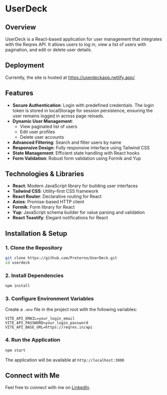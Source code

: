# UserDeck

## Overview
UserDeck is a React-based application for user management that integrates with the Reqres API. It allows users to log in, view a list of users with pagination, and edit or delete user details.

## Deployment
Currently, the site is hosted at https://userdeckapp.netlify.app/.

## Features
- **Secure Authentication**: Login with predefined credentials. The login token is stored in localStorage for session persistence, ensuring the user remains logged in across page reloads.
- **Dynamic User Management**: 
  - View paginated list of users
  - Edit user profiles 
  - Delete user accounts
- **Advanced Filtering**: Search and filter users by name
- **Responsive Design**: Fully responsive interface using Tailwind CSS
- **State Management**: Efficient state handling with React hooks
- **Form Validation**: Robust form validation using Formik and Yup

## Technologies & Libraries
- **React**: Modern JavaScript library for building user interfaces
- **Tailwind CSS**: Utility-first CSS framework
- **React Router**: Declarative routing for React
- **Axios**: Promise-based HTTP client
- **Formik**: Form library for React
- **Yup**: JavaScript schema builder for value parsing and validation
- **React Toastify**: Elegant notifications for React

## Installation & Setup

### 1. Clone the Repository
```bash
git clone https://github.com/Preterno/UserDeck.git
cd userdeck
```

### 2. Install Dependencies
```bash
npm install
```

### 3. Configure Environment Variables
Create a `.env` file in the project root with the following variables:
```
VITE_API_EMAIL=your_login_email
VITE_API_PASSWORD=your_login_password
VITE_API_BASE_URL=https://reqres.in/api
```

### 4. Run the Application
```bash
npm start
```
The application will be available at `http://localhost:3000`

## Connect with Me
Feel free to connect with me on [LinkedIn](https://www.linkedin.com/in/aslam8483).